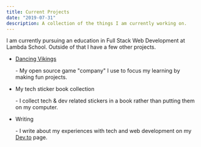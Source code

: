 ```yaml
---
title: Current Projects
date: "2019-07-31"
description: A collection of the things I am currently working on.
---
```


I am currently pursuing an education in Full Stack Web Development at Lambda School. Outside of that I have a few other projects.  
<ul>
    <li><a href="https://dancing-vikings.github.io" target="_blank" rel="noopener noreferrer">Dancing Vikings</a></li>
    <p>- My open source game "company" I use to focus my learning by making fun projects.</p>
    <li>My tech sticker book collection</li>
    <p>- I collect tech & dev related stickers in a book rather than putting them on my computer.</p>
    <li>Writing</li>
    <p>- I write about my experiences with tech and web development on my <a href="https://dev.to/daveskull81" target="_blank" rel="noopener noreferrer">Dev.to</a> page.</p>
</ul>

